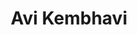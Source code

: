 ---
layout: page
title: Avi Kembhavi
img: assets/img/speakers/avi_kembhavi.jpg
importance: 1
redirect: https://anikem.github.io/
category: work
related_publications: false
---